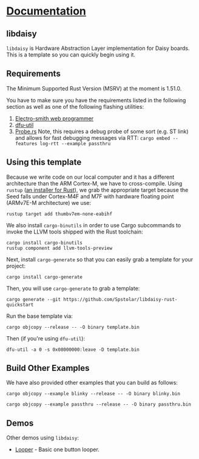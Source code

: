 # [Documentation](https://docs.rs/libdaisy)

## libdaisy

`libdaisy` is Hardware Abstraction Layer implementation for Daisy boards. This is a template so you can quickly begin using it.

## Requirements

The Minimum Supported Rust Version (MSRV) at the moment is 1.51.0.

You have to make sure you have the requirements listed in the following section as well as one of the following flashing utilities:

1. [Electro-smith web programmer](https://electro-smith.github.io/Programmer/)
2. [dfu-util](http://dfu-util.sourceforge.net/)
3. [Probe.rs](https://probe.rs/) Note, this requires a debug probe of some sort (e.g. ST link) and allows for fast debugging messages via RTT: `cargo embed --features log-rtt --example passthru`

## Using this template

Because we write code on our local computer and it has a different architecture than the ARM Cortex-M, we have to cross-compile. Using `rustup` ([an installer for Rust](https://rustup.rs/)), we grab the appropriate target because the Seed falls under Cortex-M4F and M7F with hardware floating point (ARMv7E-M architecture) we use:

```
rustup target add thumbv7em-none-eabihf
```

We also install `cargo-binutils` in order to use Cargo subcommands to invoke the LLVM tools shipped with the Rust toolchain:

```
cargo install cargo-binutils
rustup component add llvm-tools-preview
```

Next, install `cargo-generate` so that you can easily grab a template for your project:

```
cargo install cargo-generate
```

Then, you will use `cargo-generate` to grab a template:

```
cargo generate --git https://github.com/Spstolar/libdaisy-rust-quickstart 
```

Run the base template via:

```
cargo objcopy --release -- -O binary template.bin
```

Then (if you're using `dfu-util`):

```
dfu-util -a 0 -s 0x08000000:leave -D template.bin
```

## Build Other Examples

We have also provided other examples that you can build as follows:

```
cargo objcopy --example blinky --release -- -O binary blinky.bin
```

```
cargo objcopy --example passthru --release -- -O binary passthru.bin
```

## Demos

Other demos using `libdaisy`:

* [Looper](https://github.com/mtthw-meyer/daisy-looper) - Basic one button looper.
